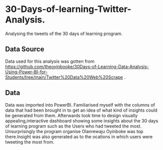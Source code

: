 # 30-Days-of-learning-Twitter-Analysis.
Analysing the tweets of the 30 days of learning program.

## Data Source
Data used for this analysis was gotten from https://github.com/theoyinbooke/30Days-of-Learning-Data-Analysis-Using-Power-BI-for-Students/tree/main/Twitter%20Data%20Web%20Scrape .

## Data
Data was imported into PowerBI. Familiarised myself with the columns of data that had been brought in to get an idea of what kind of insights could be generated from them.
Afterwards took time to design visually appealing,interactive dashboard showing some insights about the 30 days of learning program such as the Users who had tweeted the most. Unsurprisingly the program organise Olanrewaju Oyinboke was top there.Insight was also generated as to the ocations in which users were tweeting the most from.

